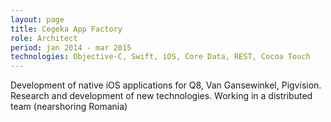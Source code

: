 ```yaml
---
layout: page
title: Cegeka App Factory
role: Architect
period: jan 2014 - mar 2015
technologies: Objective-C, Swift, iOS, Core Data, REST, Cocoa Touch
---
```


Development of native iOS applications for Q8, Van Gansewinkel, Pigvision. Research and development of new technologies. Working in a distributed team (nearshoring Romania)